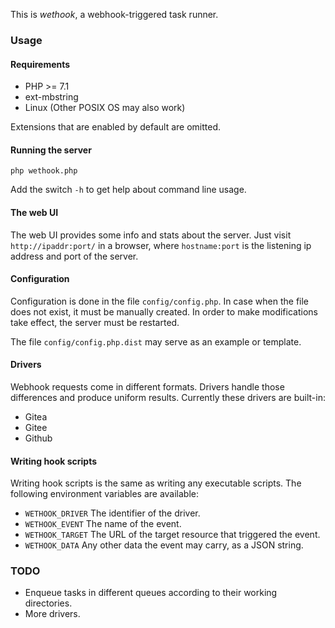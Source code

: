 This is _wethook_, a webhook-triggered task runner.

### Usage
#### Requirements
  * PHP >= 7.1
  * ext-mbstring
  * Linux (Other POSIX OS may also work)

Extensions that are enabled by default are omitted.

#### Running the server
```
php wethook.php
```
Add the switch `-h` to get help about command line usage.
#### The web UI
The web UI provides some info and stats about the server. Just visit `http://ipaddr:port/` in a browser, where `hostname:port` is the listening ip address and port of the server.

#### Configuration
Configuration is done in the file `config/config.php`.
In case when the file does not exist, it must be manually created.
In order to make modifications take effect, the server must be restarted.

The file `config/config.php.dist` may serve as an example or template. 


#### Drivers
Webhook requests come in different formats. Drivers handle those differences and produce uniform results. Currently these drivers are built-in:
  * Gitea
  * Gitee
  * Github

#### Writing hook scripts
Writing hook scripts is the same as writing any executable scripts. The following environment variables are available:
  * `WETHOOK_DRIVER` The identifier of the driver.
  * `WETHOOK_EVENT` The name of the event.
  * `WETHOOK_TARGET` The URL of the target resource that triggered the event.
  * `WETHOOK_DATA` Any other data the event may carry, as a JSON string.

### TODO
  * Enqueue tasks in different queues according to their working directories.
  * More drivers.
